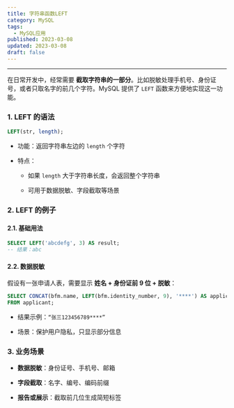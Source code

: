 ```yaml
---
title: 字符串函数LEFT
category: MySQL
tags:
  - MySQL应用
published: 2023-03-08
updated: 2023-03-08
draft: false
---
```

---

在日常开发中，经常需要 **截取字符串的一部分**。比如脱敏处理手机号、身份证号，或者只取名字的前几个字符。MySQL 提供了 `LEFT` 函数来方便地实现这一功能。

### 1. LEFT 的语法

```sql
LEFT(str, length);
```

- 功能：返回字符串左边的 `length` 个字符
    
- 特点：
    
    - 如果 `length` 大于字符串长度，会返回整个字符串
        
    - 可用于数据脱敏、字段截取等场景
        


### 2. LEFT 的例子

#### 2.1. 基础用法

```sql
SELECT LEFT('abcdefg', 3) AS result;
-- 结果：abc
```

#### 2.2. 数据脱敏

假设有一张申请人表，需要显示 **姓名 + 身份证前 9 位 + 脱敏**：

```sql
SELECT CONCAT(bfm.name, LEFT(bfm.identity_number, 9), '****') AS applicantInfo
FROM applicant;
```

- 结果示例：`“张三123456789****”`
    
- 场景：保护用户隐私，只显示部分信息
    

### 3. 业务场景

- **数据脱敏**：身份证号、手机号、邮箱
    
- **字段截取**：名字、编号、编码前缀
    
- **报告或展示**：截取前几位生成简短标签
    